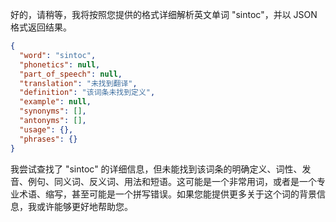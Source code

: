 好的，请稍等，我将按照您提供的格式详细解析英文单词 "sintoc"，并以 JSON 格式返回结果。

```json
{
  "word": "sintoc",
  "phonetics": null,
  "part_of_speech": null,
  "translation": "未找到翻译",
  "definition": "该词条未找到定义",
  "example": null,
  "synonyms": [],
  "antonyms": [],
  "usage": {},
  "phrases": {}
}
```

我尝试查找了 "sintoc" 的详细信息，但未能找到该词条的明确定义、词性、发音、例句、同义词、反义词、用法和短语。这可能是一个非常用词，或者是一个专业术语、缩写，甚至可能是一个拼写错误。如果您能提供更多关于这个词的背景信息，我或许能够更好地帮助您。
 